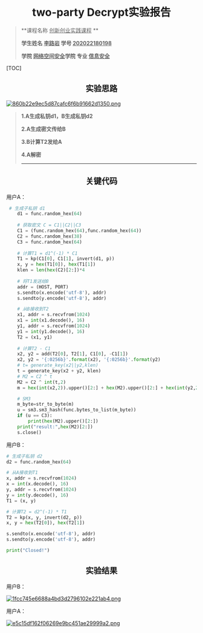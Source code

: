 # <center>two-party Decrypt实验报告</center>

>**课程名称     <u>创新创业实践课程</u>  **       
>
>**学生姓名   <u>李路岩</u>      学号  <u>202022180198</u>**     
>
>**学院   <u>网络空间安全</u>学院    专业  <u>信息安全</u>**   

[TOC]

## <center>实验思路</center>

<a href="https://img.gejiba.com/image/EyHBOO"><img src="https://img.gejiba.com/images/860b22e9ec5d87cafc6f6b91662d1350.png" alt="860b22e9ec5d87cafc6f6b91662d1350.png" border="0"></a>

>**1.A生成私钥d1，B生成私钥d2**
>
>**2.A生成密文传给B**
>
>**3.B计算T2发给A**
>
>**4.A解密**
>
>****

## <center>关键代码</center>

用户A：

```python
 # 生成子私钥 d1
    d1 = func.random_hex(64)
    
    # 获取密文 C = C1||C2||C3
    C1 = (func.random_hex(64),func.random_hex(64))
    C2 = func.random_hex(38)
    C3 = func.random_hex(64)
    
    # 计算T1 = d1^(-1) * C1
    T1 = kp(C1[0], C1[1], invert(d1, p))
    x, y = hex(T1[0]), hex(T1[1])
    klen = len(hex(C2)[2:])*4
    
    # 将T1发送给B
    addr = (HOST, PORT)
    s.sendto(x.encode('utf-8'), addr)
    s.sendto(y.encode('utf-8'), addr)

    # 从B接收到T2
    x1, addr = s.recvfrom(1024)
    x1 = int(x1.decode(), 16)
    y1, addr = s.recvfrom(1024)
    y1 = int(y1.decode(), 16)
    T2 = (x1, y1)
    
    # 计算T2 - C1
    x2, y2 = add(T2[0], T2[1], C1[0], -C1[1])
    x2, y2 = '{:0256b}'.format(x2), '{:0256b}'.format(y2)
    # t= generate_key(x2||y2,klen)
    t = generate_key(x2 + y2, klen)
    # M2 = C2 ^ t
    M2 = C2 ^ int(t,2)
    m = hex(int(x2,2)).upper()[2:] + hex(M2).upper()[2:] + hex(int(y2,2)).upper()[2:]

    # SM3
    m_byte=str_to_byte(m)
    u = sm3.sm3_hash(func.bytes_to_list(m_byte))
    if (u == C3):
        print(hex(M2).upper()[2:])
    print("result:",hex(M2)[2:])
    s.close() 
```

用户B：

```python
# 生成子私钥 d2
d2 = func.random_hex(64)

# 从A接收到T1
x, addr = s.recvfrom(1024)
x = int(x.decode(), 16)
y, addr = s.recvfrom(1024)
y = int(y.decode(), 16)
T1 = (x, y)

# 计算T2 = d2^(-1) * T1
T2 = kp(x, y, invert(d2, p))
x, y = hex(T2[0]), hex(T2[1])

s.sendto(x.encode('utf-8'), addr)
s.sendto(y.encode('utf-8'), addr)

print("Closed!")
```



## <center>实验结果</center>

用户B：

<a href="https://img.gejiba.com/image/EyHhfU"><img src="https://img.gejiba.com/images/1fcc745e6688a4bd3d2796102e221ab4.png" alt="1fcc745e6688a4bd3d2796102e221ab4.png" border="0"></a>

用户A：

<a href="https://img.gejiba.com/image/EyHziA"><img src="https://img.gejiba.com/images/e5c15df162f06269e9bc451ae29999a2.png" alt="e5c15df162f06269e9bc451ae29999a2.png" border="0"></a>